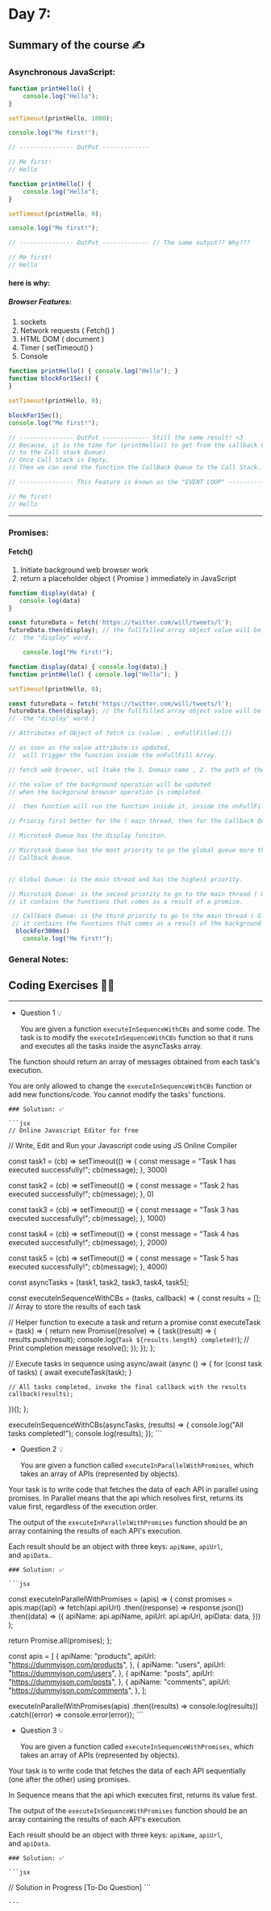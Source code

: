 # Day 7:

## Summary of the course ✍️

### Asynchronous JavaScript:

```javascript
function printHello() {
    console.log("Hello");
}

setTimeout(printHello, 1000);

console.log("Me first!");

// --------------- OutPut -------------

// Me first!
// Hello
```

```javascript
function printHello() {
    console.log("Hello");
}

setTimeout(printHello, 0);

console.log("Me first!");

// --------------- OutPut ------------- // The same output?? Why???

// Me first!
// Hello
```

#### here is why:

##### Browser Features:

1. sockets
2. Network requests ( Fetch() )
3. HTML DOM ( document )
4. Timer ( setTimeout() )
5. Console


```javascript
function printHello() { console.log("Hello"); }
function blockFor1Sec() {
}

setTimeout(printHello, 0);

blockFor1Sec();
console.log("Me first!");

// --------------- OutPut ------------- Still the same result! <3
// Because, it is the time for (printHello() to get from the callback Queue 
// to the Call stack Queue)
// Once Call Stack is Empty,
// Then we can send the function the CallBack Queue to the Call Stack.

// --------------- This Feature is known as the "EVENT LOOP" ------------- 

// Me first!
// Hello
```

---

### Promises:

#### Fetch()
1. Initiate  background web browser work 
2. return a placeholder object  ( Promise ) immediately in JavaScript

```javascript
function display(data) {
   console.log(data)
}

const futureData = fetch('https://twitter.com/will/tweets/l');
futureData.then(display); // the fullfilled array object value will be 
//  the "display" word.

	console.log("Me first!"); 
```


```javascript
function display(data) { console.log(data);}
function printHello() { console.log("Hello"); }

setTimeout(printHello, 0);

const futureData = fetch('https://twitter.com/will/tweets/l');
futureData.then(display); // the fullfilled array object value will be 
//  the "display" word.]

// Attributes of Object of fetch is (value: , onFullFilled:[])

// as soon as the value attribute is updated,
//  will trigger the function inside the onFullFill Array.

// fetch web browser, wil ltake the 1. Domain name , 2. the path of the folder.

// the value of the background operation will be updated 
// when the backgorund browser operation is completed.

// .then function will run the function inside it, inside the onFullFill Array.

// Prioriy first better for the ( main thread, then for the Callback Queue )

// Microtask Queue has the display funciton.

// Microtask Queue has the most priority to go the global queue more than
// Callback Queue.


// Global Queue: is the main thread and has the highest priority.

// Microtask Queue: is the second priority to go to the main thread ( Globa Queue )
// it contains the functions that comes as a result of a promise.

 // Callback Queue: is the third priority to go to the main thread ( Global Queue )
 // it contains the functions that comes as a result of the background browser operations.
  blockFor300ms()
	console.log("Me first!"); 
```

### General Notes:


## Coding Exercises 👨‍💻

---

- Question 1 💡
    
    You are given a function `executeInSequenceWithCBs` and some code. The task is to modify the `executeInSequenceWithCBs` function so that it runs and executes all the tasks inside the asyncTasks array.

The function should return an array of messages obtained from each task's execution.

You are only allowed to change the `executeInSequenceWithCBs` function or add new functions/code. You cannot modify the tasks' functions.
    
    ### Solution: ✅
    
    ```jsx
    // Online Javascript Editor for free
// Write, Edit and Run your Javascript code using JS Online Compiler

const task1 = (cb) => setTimeout(() => {
  const message = "Task 1 has executed successfully!";
  cb(message);
}, 3000)

const task2 = (cb) => setTimeout(() => {
  const message = "Task 2 has executed successfully!";
  cb(message);
}, 0)

const task3 = (cb) => setTimeout(() => {
  const message = "Task 3 has executed successfully!";
  cb(message);
}, 1000)

const task4 = (cb) => setTimeout(() => {
  const message = "Task 4 has executed successfully!";
  cb(message);
}, 2000)

const task5 = (cb) => setTimeout(() => {
  const message = "Task 5 has executed successfully!";
  cb(message);
}, 4000)

const asyncTasks = [task1, task2, task3, task4, task5];

const executeInSequenceWithCBs = (tasks, callback) => {
  const results = []; // Array to store the results of each task

  // Helper function to execute a task and return a promise
  const executeTask = (task) => {
    return new Promise((resolve) => {
      task((result) => {
        results.push(result);
        console.log(`Task ${results.length} completed!`); // Print completion message
        resolve();
      });
    });
  };

  // Execute tasks in sequence using async/await
  (async () => {
    for (const task of tasks) {
      await executeTask(task);
    }

    // All tasks completed, invoke the final callback with the results
    callback(results);
  })();
};



executeInSequenceWithCBs(asyncTasks, (results) => {
  console.log("All tasks completed!");
  console.log(results);
});
    ```
    
- Question 2 💡
    
    You are given a function called `executeInParallelWithPromises`, which takes an array of APIs (represented by objects).

Your task is to write code that fetches the data of each API in parallel using promises. In Parallel means that the api which resolves first, returns its value first, regardless of the execution order.

The output of the `executeInParallelWithPromises` function should be an array containing the results of each API's execution.

Each result should be an object with three keys: `apiName`, `apiUrl`, and `apiData`..
    
    ### Solution: ✅
    
    ```jsx
   const executeInParallelWithPromises = (apis) => {
  const promises = apis.map((api) =>
    fetch(api.apiUrl)
      .then((response) => response.json())
      .then((data) => ({
        apiName: api.apiName,
        apiUrl: api.apiUrl,
        apiData: data,
      }))
  );

  return Promise.all(promises);
};

const apis = [
  {
    apiName: "products",
    apiUrl: "https://dummyjson.com/products",
  },
  {
    apiName: "users",
    apiUrl: "https://dummyjson.com/users",
  },
  {
    apiName: "posts",
    apiUrl: "https://dummyjson.com/posts",
  },
  {
    apiName: "comments",
    apiUrl: "https://dummyjson.com/comments",
  },
];

executeInParallelWithPromises(apis)
  .then((results) => console.log(results))
  .catch((error) => console.error(error));
    ```
    
- Question 3 💡
    
    You are given a function called `executeInSequenceWithPromises`, which takes an array of APIs (represented by objects).

Your task is to write code that fetches the data of each API sequentially (one after the other) using promises.

In Sequence means that the api which executes first, returns its value first.

The output of the `executeInSequenceWithPromises` function should be an array containing the results of each API's execution.

Each result should be an object with three keys: `apiName`, `apiUrl`, and `apiData`.
    
    ### Solution: ✅
    
    ```jsx
// Solution in Progress [To-Do Question]
    ```

    ---
